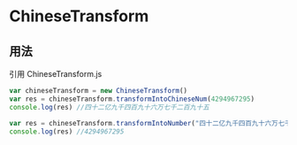 # ChineseTransform
## 用法 ##
引用 ChineseTransform.js 
```javascript
var chineseTransform = new ChineseTransform()
var res = chineseTransform.transformIntoChineseNum(4294967295)
console.log(res) //四十二亿九千四百九十六万七千二百九十五

var res = chineseTransform.transformIntoNumber("四十二亿九千四百九十六万七千二百九十五")
console.log(res) //4294967295
```
